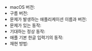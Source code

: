 <!--
버그 신고의 경우 아래의 서식을 가능한 채워서 제출해 주시면 큰 도움이 됩니다.
채울 수 없는 칸은 비워 두셔도 됩니다.

유료 애플리케이션 및 Cocoa가 아닌 앱의 호환성 문제는 빠른 시일 내에 해결되지 않을 수 있습니다.
내장 한글 입력기와 구름 입력기에서의 동작을 비교 확인해 주세요.
두 입력기에서 동시에 발생하는 같은 오류는 입력기가 아닌 애플리케이션의 오류일 가능성이 높습니다.

예시:

- macOS 버전: 10.15.1
- 구름 버전: 1.20.8
- 문제가 발생하는 애플리케이션 이름과 버전: iTerm2 3.2.9
- 문제가 있는 동작: 한글 낱자를 지울 때 마지막 자소를 지우려 하면 백스페이스를 2번 눌러야 합니다.
- 기대하는 정상 동작: 다른 애플리케이션과 같이 마지막 자소도 백스페이스 1번에 지워져야 합니다.
- 애플 기본 한글 입력기의 동작: 마지막 자소도 백스페이스 1번에 지워집니다.
- 재현 방법: <BS>를 백스페이스라고 할때,
 - iTerm 실행
 - 한 입력  -> 한
 - <BS><BS> 입력 -> ㅎ
 - <BS> 입력 -> ㅎ
마지막 단계에서 ㅎ이 남지 않고 삭제되어야 합니다.

-->

- macOS 버전: <!-- 숫자로 써주세요. 시스템 메뉴에서  -> 이 맥에 관하여 -->
- 구름 버전: <!-- 시스템 메뉴의 입력기 아이콘에서 ☁️ -> 구름 입력기에 관하여 -->
- 문제가 발생하는 애플리케이션 이름과 버전:
- 문제가 있는 동작:
- 기대하는 정상 동작:
- 애플 기본 한글 입력기의 동작:
- 재현 방법: <!-- 누구든 따라할 수 있도록 애플리케이션 시작 단계부터 상세히 적어주세요 -->